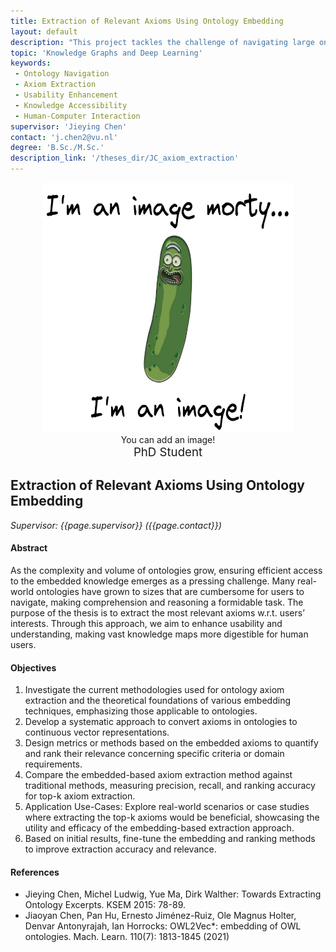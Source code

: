 ```yaml
---
title: Extraction of Relevant Axioms Using Ontology Embedding
layout: default
description: "This project tackles the challenge of navigating large ontologies by extracting axioms most relevant to user interests. It aims to enhance usability and comprehension, making complex knowledge structures more accessible and digestible for human users, thereby improving interaction with vast knowledge domains."
topic: 'Knowledge Graphs and Deep Learning' 
keywords: 
 - Ontology Navigation
 - Axiom Extraction
 - Usability Enhancement
 - Knowledge Accessibility
 - Human-Computer Interaction
supervisor: 'Jieying Chen'
contact: 'j.chen2@vu.nl'
degree: 'B.Sc./M.Sc.'
description_link: '/theses_dir/JC_axiom_extraction'
---
```

<center>
<div style="text-align: center; width:400px; display:inline-block; vertical-align:top;"><img src="/images/artefacts/FCP4u0GWUAEbrQW.png" width="400" height="400"><br>You can add an image!<br><span style="font-size:14pt">PhD Student</span></div>
</center>

## Extraction of Relevant Axioms Using Ontology Embedding

*Supervisor: {{page.supervisor}} ({{page.contact}})*

#### Abstract 
As the complexity and volume of ontologies grow, ensuring efficient access to the embedded knowledge emerges as a pressing challenge. Many real-world ontologies have grown to sizes that are cumbersome for users to navigate, making comprehension and reasoning a formidable task. The purpose of the thesis is to extract the most relevant axioms w.r.t. users’ interests. Through this approach, we aim to enhance usability and understanding, making vast knowledge maps more digestible for human users.

#### Objectives
1. Investigate the current methodologies used for ontology axiom extraction and the theoretical foundations of various embedding techniques, emphasizing those applicable to ontologies. 
2. Develop a systematic approach to convert axioms in ontologies to continuous vector representations. 
3. Design metrics or methods based on the embedded axioms to quantify and rank their relevance concerning specific criteria or domain requirements. 
4. Compare the embedded-based axiom extraction method against traditional methods, measuring precision, recall, and ranking accuracy for top-k axiom extraction. 
5. Application Use-Cases: Explore real-world scenarios or case studies where extracting the top-k axioms would be beneficial, showcasing the utility and efficacy of the embedding-based extraction approach. 
6. Based on initial results, fine-tune the embedding and ranking methods to improve extraction accuracy and relevance.


#### References
-  Jieying Chen, Michel Ludwig, Yue Ma, Dirk Walther: Towards Extracting Ontology Excerpts. KSEM 2015: 78-89.
-  Jiaoyan Chen, Pan Hu, Ernesto Jiménez-Ruiz, Ole Magnus Holter, Denvar Antonyrajah, Ian Horrocks: OWL2Vec*: embedding of OWL ontologies. Mach. Learn. 110(7): 1813-1845 (2021)

